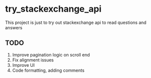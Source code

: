 # try_stackexchange_api
This project is just to try out stackexchange api to read questions and answers

## TODO

1. Improve pagination logic on scroll end
2. Fix alignment issues
3. Improve UI
3. Code formatting, adding comments

